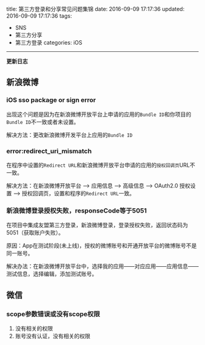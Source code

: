 title: 第三方登录和分享常见问题集锦
date: 2016-09-09 17:17:36
updated: 2016-09-09 17:17:36
tags:
- SNS
- 第三方分享
- 第三方登录
categories: iOS
---

**更新日志**

## 新浪微博
### iOS sso package or sign error

出现这个问题是因为在新浪微博开放平台上申请的应用的`Bundle ID`和你项目的`Bundle ID`不一致或者未设置。  

解决方法：更改新浪微博开发平台上应用的`Bundle ID`

### error:redirect_uri_mismatch

在程序中设置的`Redirect URL`和新浪微博开放平台申请的应用的`授权回调页`URL不一致。

解决方法：在新浪微博开放平台 ——> 应用信息 ——> 高级信息 ——> OAuth2.0 授权设置 ——> 授权回调页，设置和程序的`Redirect URL`一致。

### 新浪微博登录授权失败，responseCode等于5051

在项目中集成友盟第三方登录，新浪微博登录，登录授权失败，返回状态码为5051（获取账户失败）。

原因：App在测试阶段(未上线)，授权的微博账号和开通开放平台的微博账号不是同一账号。

解决办法：在新浪微博开放平台中，选择我的应用——对应应用——应用信息——测试信息，选择编辑，添加测试账号。

## 微信

### scope参数错误或没有scope权限

1. 没有相关的权限
2. 账号没有认证，没有相关的权限


